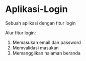 # Aplikasi-Login
Sebuah aplikasi dengan fitur login

Alur fitur login:
1. Memasukan email dan password
2. Memvalidasi masukan
3. Memanggilkan halaman beranda
